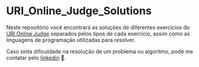 # URI_Online_Judge_Solutions
Neste repositório você encontrará as soluções de diferentes exercícios do
[URI Online Judge](https://www.urionlinejudge.com.br/) separados pelos
tipos de cada exercício, assim como as linguagens de programação utilizadas para resolver.

Caso sinta dificuldade na resolução de um problema ou algoritmo, pode me contatar pelo [linkedin](https://www.linkedin.com/in/gabriel-de-sousa-gomes-pedroso-3b358219b/) 🙂.
